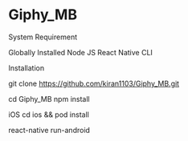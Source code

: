 # Giphy_MB

System Requirement

Globally Installed Node JS
React Native CLI

Installation

git clone https://github.com/kiran1103/Giphy_MB.git

cd Giphy_MB
npm install

iOS
cd ios && pod install

react-native run-android
